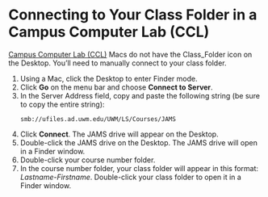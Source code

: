 # Connecting to Your Class Folder in a Campus Computer Lab (CCL)

[Campus Computer Lab (CCL)](https://uwm.edu/technology/ccls/) Macs do not have the Class_Folder icon on the Desktop. You’ll need to manually connect to your class folder. 

1. Using a Mac, click the Desktop to enter Finder mode.
2. Click **Go** on the menu bar and choose **Connect to Server**.
3. In the Server Address field, copy and paste the following string (be sure to copy the entire string): <p><pre><code>smb://ufiles.ad.uwm.edu/UWM/LS/Courses/JAMS</code></pre></p>
4. Click **Connect**. The JAMS drive will appear on the Desktop.
5. Double-click the JAMS drive on the Desktop. The JAMS drive will open in a Finder window. 
6. Double-click your course number folder.
7. In the course number folder, your class folder will appear in this format: _Lastname-Firstname_. Double-click your class folder to open it in a Finder window.
